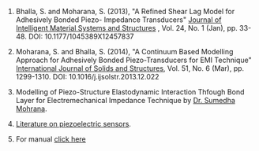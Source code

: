 1.	Bhalla, S. and Moharana, S. (2013), "A Refined Shear Lag Model for Adhesively Bonded Piezo- Impedance Transducers" <u>Journal of Intelligent Material Systems and Structures</u> , Vol. 24, No. 1 (Jan), pp. 33-48. DOI: 10.1177/1045389X12457837

2.	Moharana, S. and Bhalla, S. (2014), "A Continuum Based Modelling Approach for Adhesively Bonded Piezo-Transducers for EMI Technique" <u>International Journal of Solids and Structures</u>, Vol. 51, No. 6 (Mar), pp. 1299-1310. DOI: 10.1016/j.ijsolstr.2013.12.022 

3.	Modelling of Piezo-Structure Elastodynamic Interaction Thfough Bond Layer for Electremechanical Impedance Technique by <a href="images/sumedha.pdf" target="_blank">Dr. Sumedha Mohrana</a>.

4.	<a href="images/piezo.pdf" target="_blank">Literature on piezoelectric sensors</a>.

5.	For manual <a href="images/manual_exp10.pdf" target="_blank">click here</a>

